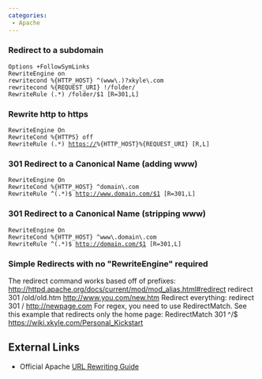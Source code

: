 ```yaml
---
categories:
 - Apache
---
```

### Redirect to a subdomain

`Options +FollowSymLinks`\
`RewriteEngine on`\
`rewritecond %{HTTP_HOST} ^(www\.)?xkyle\.com`\
`rewritecond %{REQUEST_URI} !/folder/`\
`RewriteRule (.*) /folder/$1 [R=301,L]`

### Rewrite http to https

`RewriteEngine On`\
`RewriteCond %{HTTPS} off`\
`RewriteRule (.*) `[`https://`](https://)`%{HTTP_HOST}%{REQUEST_URI} [R,L]`

### 301 Redirect to a Canonical Name (adding www)

`RewriteEngine On`\
`RewriteCond %{HTTP_HOST} ^domain\.com`\
`RewriteRule ^(.*)$ `[`http://www.domain.com/$1`](http://www.domain.com/$1)` [R=301,L] `

### 301 Redirect to a Canonical Name (stripping www)

`RewriteEngine On`\
`RewriteCond %{HTTP_HOST} ^www\.domain\.com`\
`RewriteRule ^(.*)$ `[`http://domain.com/$1`](http://domain.com/$1)` [R=301,L]`

### Simple Redirects with no "RewriteEngine" required

The redirect command works based off of prefixes:
<http://httpd.apache.org/docs/current/mod/mod_alias.html#redirect>
redirect 301 /old/old.htm <http://www.you.com/new.htm> Redirect
everything: redirect 301 / <http://newpage.com> For regex, you need to
use RedirectMatch. See this example that redirects only the home page:
RedirectMatch 301 \^/\$ <https://wiki.xkyle.com/Personal_Kickstart>

External Links
--------------

-   Official Apache [URL Rewriting
    Guide](http://httpd.apache.org/docs/2.0/misc/rewriteguide.html)

